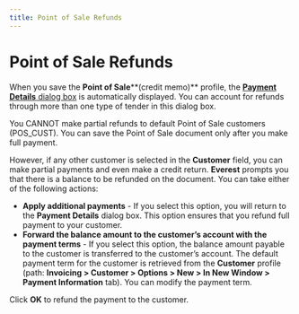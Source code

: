 ```yaml
---
title: Point of Sale Refunds
---
```


# Point of Sale Refunds


When you save the **Point of Sale****(credit memo)** profile, the [**Payment 
 Details** dialog box]({{site.pos_baseurl}}/pos-trans/create-pos-doc/pos-receipts/payment-dlg/the_payment_details_dialog_box_pos_receipts.html) is automatically displayed. You can account  for refunds through more than one type of tender in this dialog box.


You CANNOT make partial refunds to default Point of Sale customers (POS\_CUST).  You can save the Point of Sale document only after you make full payment.


However, if any other customer is selected in the **Customer** field, you can make partial payments and even make a credit return.  **Everest** prompts you that there  is a balance to be refunded on the document. You can take either of the  following actions:

- **Apply 
 additional payments** - If you select this option, you will return  to the **Payment Details** dialog  box. This option ensures that you refund full payment to your customer.
- **Forward 
 the balance amount to the customer’s account with the payment terms**  - If you select this option, the balance amount payable to the customer  is transferred to the customer’s account. The default payment term for  the customer is retrieved from the **Customer**  profile (path: **Invoicing &gt; Customer 
 &gt; Options &gt; New &gt; In New Window &gt; Payment Information**  tab). You can modify the payment term.



Click **OK** to refund the payment  to the customer.
